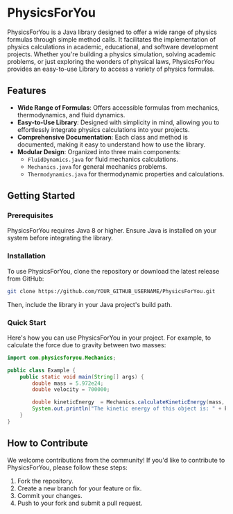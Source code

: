 
# PhysicsForYou

PhysicsForYou is a Java library designed to offer a wide range of physics formulas through simple method calls. It facilitates the implementation of physics calculations in academic, educational, and software development projects. Whether you're building a physics simulation, solving academic problems, or just exploring the wonders of physical laws, PhysicsForYou provides an easy-to-use Library to access a variety of physics formulas.

## Features

- **Wide Range of Formulas**: Offers accessible formulas from mechanics, thermodynamics, and fluid dynamics.
- **Easy-to-Use Library**: Designed with simplicity in mind, allowing you to effortlessly integrate physics calculations into your projects.
- **Comprehensive Documentation**: Each class and method is documented, making it easy to understand how to use the library.
- **Modular Design**: Organized into three main components:
  - `FluidDynamics.java` for fluid mechanics calculations.
  - `Mechanics.java` for general mechanics problems.
  - `Thermodynamics.java` for thermodynamic properties and calculations.

## Getting Started

### Prerequisites

PhysicsForYou requires Java 8 or higher. Ensure Java is installed on your system before integrating the library.

### Installation

To use PhysicsForYou, clone the repository or download the latest release from GitHub:

```bash
git clone https://github.com/YOUR_GITHUB_USERNAME/PhysicsForYou.git
```

Then, include the library in your Java project's build path.

### Quick Start

Here's how you can use PhysicsForYou in your project. For example, to calculate the force due to gravity between two masses:

```java
import com.physicsforyou.Mechanics;

public class Example {
    public static void main(String[] args) {
        double mass = 5.972e24; 
        double velocity = 700000; 

        double kineticEnergy  = Mechanics.calculateKineticEnergy(mass, velocity);
        System.out.println("The kinetic energy of this object is: " + kineticEnergy + " Joules");
    }
}
```

## How to Contribute

We welcome contributions from the community! If you'd like to contribute to PhysicsForYou, please follow these steps:

1. Fork the repository.
2. Create a new branch for your feature or fix.
3. Commit your changes.
4. Push to your fork and submit a pull request.
